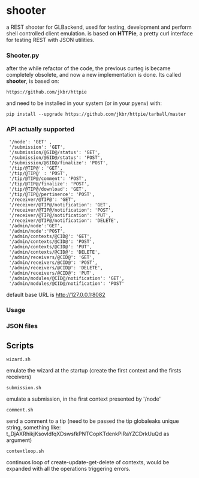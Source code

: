 # shooter

a REST shooter for GLBackend, used for testing, development and perform shell controlled
client emulation. is based on **HTTPie**, a pretty curl interface for testing REST with JSON
utilities.

### Shooter.py

after the while refactor of the code, the previous curteg is became completely obsolete, and
now a new implementation is done. Its called **shooter**, is based on:

    https://github.com/jkbr/httpie

and need to be installed in your system (or in your pyenv) with:

    pip install --upgrade https://github.com/jkbr/httpie/tarball/master

### API actually supported

     '/node': 'GET' ,
     '/submission': 'GET',
     '/submission/@SID@/status': 'GET',
     '/submission/@SID@/status': 'POST',
     '/submission/@SID@/finalize': 'POST',
     '/tip/@TIP@': 'GET',
     '/tip/@TIP@' : 'POST',
     '/tip/@TIP@/comment': 'POST',
     '/tip/@TIP@/finalize': 'POST',
     '/tip/@TIP@/download': 'GET', 
     '/tip/@TIP@/pertinence': 'POST',
     '/receiver/@TIP@': 'GET',
     '/receiver/@TIP@/notification': 'GET', 
     '/receiver/@TIP@/notification': 'POST',
     '/receiver/@TIP@/notification': 'PUT',
     '/receiver/@TIP@/notification': 'DELETE',
     '/admin/node':'GET',
     '/admin/node':'POST',
     '/admin/contexts/@CID@': 'GET',
     '/admin/contexts/@CID@': 'POST',
     '/admin/contexts/@CID@': 'PUT',
     '/admin/contexts/@CID@': 'DELETE',
     '/admin/receivers/@CID@': 'GET',
     '/admin/receivers/@CID@': 'POST',
     '/admin/receivers/@CID@': 'DELETE',
     '/admin/receivers/@CID@': 'PUT',
     '/admin/modules/@CID@/notification': 'GET',
     '/admin/modules/@CID@/notification': 'POST'

default base URL is http://127.0.0.1:8082

### Usage


### JSON files


## Scripts

    wizard.sh

emulate the wizard at the startup (create the first context and the firsts receivers)

    submission.sh 
    
emulate a submission, in the first context presented by '/node'

    comment.sh

send a comment to a tip (need to be passed the tip globaleaks unique string, something
like: t\_DjAXRhikjKsovldfqXDswsfkPNTCopKTdenkPiRaYZCDrkUuQd as argument)

    contextloop.sh

continuos loop of create-update-get-delete of contexts, would be expanded with all the
operations triggering errors.
